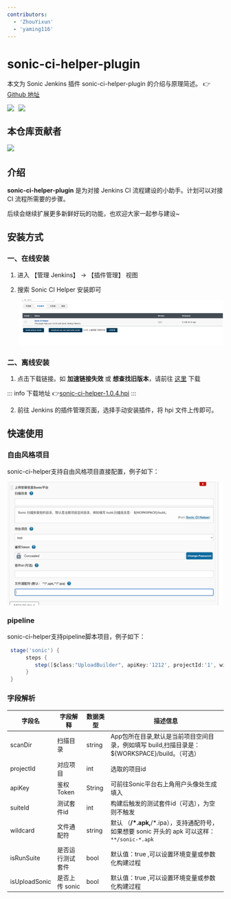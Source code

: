 ```yaml
---
contributors:
  - 'ZhouYixun'
  - 'yaming116'
---
```


# sonic-ci-helper-plugin

本文为 Sonic Jenkins 插件 sonic-ci-helper-plugin 的介绍与原理简述。 👉[Github 地址](https://github.com/jenkinsci/sonic-ci-helper-plugin)

<div style="display: flex">
<img src="https://img.shields.io/github/stars/jenkinsci/sonic-ci-helper-plugin?style=social">
<img style="margin-left:10px" src="https://img.shields.io/github/forks/jenkinsci/sonic-ci-helper-plugin?style=social">
</div>

## 本仓库贡献者

<a href="https://github.com/jenkinsci/sonic-ci-helper-plugin/graphs/contributors">
  <img src="https://contrib.rocks/image?repo=jenkinsci/sonic-ci-helper-plugin" />
</a>

## 介绍

**sonic-ci-helper-plugin** 是为对接 Jenkins CI 流程建设的小助手。计划可以对接 CI 流程所需要的步骤。

后续会继续扩展更多新鲜好玩的功能，也欢迎大家一起参与建设~

## 安装方式

### 一、在线安装

1. 进入 【管理 Jenkins】 -> 【插件管理】 视图
2. 搜索 Sonic CI Helper 安装即可

   ![center](./images/center.png)

### 二、离线安装

1. 点击下载链接。如 **加速链接失效** 或 **想查找旧版本**，请前往 <a href="https://github.com/jenkinsci/sonic-ci-helper-plugin/releases" target="_blank">这里</a> 下载

::: info 下载地址
👉<a href="https://download.fastgit.org/jenkinsci/sonic-ci-helper-plugin/releases/download/sonic-ci-helper-1.0.4/sonic-ci-helper.hpi" target="_blank">sonic-ci-helper-1.0.4.hpi</a>
:::

2. 前往 Jenkins 的插件管理页面，选择手动安装插件，将 hpi 文件上传即可。  


## 快速使用

### 自由风格项目  

sonic-ci-helper支持自由风格项目直接配置，例子如下：

![use_sch](./images/use_sch.png)

### pipeline

sonic-ci-helper支持pipeline脚本项目，例子如下：

```groovy
 stage('sonic') {
      steps {
         step([$class:"UploadBuilder", apiKey:'1212', projectId:'1', wildcard:"**/us-*.apk"])
      }
 }
```

### 字段解析

| 字段名     |字段解释     | 数据类型   | 描述信息                   |
|---------|---------|--------|------------------------|
|scanDir | 扫描目录    | string | App包所在目录,默认是当前项目空间目录，例如填写 build,扫描目录是： ${WORKSPACE}/build。（可选）              |
|projectId | 对应项目    | int    | 选取的项目id             |
|apiKey | 鉴权Token | String | 可前往Sonic平台右上角用户头像处生成填入  |
|suiteId | 测试套件id  | int    | 构建后触发的测试套件id（可选），为空则不触发       |
|wildcard | 文件通配符   | string | 默认 （**/*.apk,**/*.ipa），支持通配符号，如果想要 sonic 开头的 apk 可以这样： `**/sonic-*.apk` |
|isRunSuite | 是否运行测试套件  | bool    | 默认值：true ,可以设置环境变量或参数化构建过程     |
|isUploadSonic | 是否上传 sonic  | bool    | 默认值：true  ,可以设置环境变量或参数化构建过程        |

